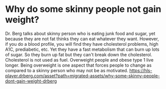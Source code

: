 # Why do some skinny people not gain weight?

Dr. Berg talks about skinny person who is eating junk food and sugar, yet because they are not fat thinks they can eat whatever they want. However, if you do a blood profile, you will find they have cholesterol problems, high A1C, prediabetic, etc. Yet they have a fast metabolism that can burn up lots of sugar. So they burn up fat but they can't break down the cholesterol. Cholesterol is not used as fuel. Overweight people and obese type 1 live longer. Being overweight is one aspect that forces people to change as compared to a skinny person who may not be as motivated. https://hls-player.drberg.com/asset?path=migrated-assets/why-some-skinny-people-dont-gain-weight-drberg